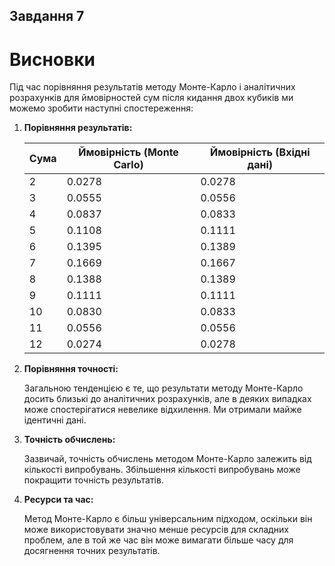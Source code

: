## Завдання 7
# Висновки

Під час порівняння результатів методу Монте-Карло і аналітичних розрахунків для ймовірностей сум після кидання двох кубиків ми можемо зробити наступні спостереження:

1. **Порівняння результатів:**
   
   | Сума | Ймовірність (Monte Carlo) | Ймовірність (Вхідні дані)|
   |------|---------------------------|--------------------------|
   | 2    | 0.0278                    | 0.0278                   |
   | 3    | 0.0555                    | 0.0556                   |
   | 4    | 0.0837                    | 0.0833                   |
   | 5    | 0.1108                    | 0.1111                   |
   | 6    | 0.1395                    | 0.1389                   |
   | 7    | 0.1669                    | 0.1667                   |
   | 8    | 0.1388                    | 0.1389                   |
   | 9    | 0.1111                    | 0.1111                   |
   | 10   | 0.0830                    | 0.0833                   |
   | 11   | 0.0556                    | 0.0556                   |
   | 12   | 0.0274                    | 0.0278                   |

2. **Порівняння точності:**

   Загальною тенденцією є те, що результати методу Монте-Карло досить близькі до аналітичних розрахунків, але в деяких випадках може спостерігатися невелике відхилення. Ми отримали майже ідентичні дані.

3. **Точність обчислень:**

   Зазвичай, точність обчислень методом Монте-Карло залежить від кількості випробувань. Збільшення кількості випробувань може покращити точність результатів.

4. **Ресурси та час:**

   Метод Монте-Карло є більш універсальним підходом, оскільки він може використовувати значно менше ресурсів для складних проблем, але в той же час він може вимагати більше часу для досягнення точних результатів.